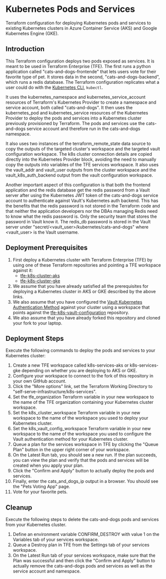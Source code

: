 # Kubernetes Pods and Services
Terraform configuration for deploying Kubernetes pods and services to existing Kubernetes clusters in Azure Container Service (AKS) and Google Kubernetes Engine (GKE).

## Introduction
This Terraform configuration deploys two pods exposed as services. It is meant to be used in Terraform Enterprise (TFE). The first runs a python application called "cats-and-dogs-frontende" that lets users vote for their favorite type of pet. It stores data in the second, "cats-and-dogs-backend", which runs a redis database. The Terraform configuration replicates what a user could do with the [Kubernetes CLI](https://kubernetes.io/docs/tasks/tools/install-kubectl/), `kubectl`.

It uses the kubernetes_namespace and kubernetes_service_account resources of Terraform's Kubernetes Provider to create a namespace and service account, both called "cats-and-dogs". It then uses the kubernetes_pod and kubernetes_service resources of the Kubernetes Provider to deploy the pods and services into a Kubernetes cluster previously provisioned by Terraform. The pods and services use the cats-and-dogs service account and therefore run in the cats-and-dogs namespace.

It also uses two instances of the terraform_remote_state data source to copy the outputs of the targeted cluster's workspace and the targeted vault configuration workspace. The k8s cluster connection details are copied directly into the Kubernetes Provider block, avoiding the need to manually copy the outputs into variables of the TFE services workspace. It also uses the vault_addr and vault_user outputs from the cluster workspace and the vault_k8s_auth_backend output from the vault configuration workspace.

Another important aspect of this configuration is that both the frontend application and the redis database get the redis password from a Vault server after using the Kubernetes JWT token of the cats-and-dogs service account to authenticate against Vault's Kubernetes auth backend. This has the benefits that the redis password is not stored in the Terraform code and that neither the application developers nor the DBAs managing Redis need to know what the redis password is. Only the security team that stores the password in Vault know it. The redis_db password is stored in the Vault server under "secret/<vault_user>/kubernetes/cats-and-dogs" where \<vault_user\> is the Vault username.

## Deployment Prerequisites

1. First deploy a Kubernetes cluster with Terraform Enterprise (TFE) by using one of these Terraform repositories and pointing a TFE workspace against it:
    - [tfe-k8s-cluster-aks](../../infrastructure-as-code/k8s-cluster-aks)
    - [tfe-k8s-cluster-gke](../../infrastructure-as-code/k8s-cluster-gke)
1. We assume that you have already satisfied all the prerequisites for deploying a Kubernetes cluster in AKS or GKE described by the above links.
1. We also assume that you have configured the [Vault Kubernetes Authentication Method](https://www.vaultproject.io/docs/auth/kubernetes.html) against your cluster using a workspace that points against the [tfe-k8s-vault-configuration](../../infrastructure-as-code/k8s-vault-configuration) repository.
1. We also assume that you have already forked this repository and cloned your fork to your laptop.


## Deployment Steps
Execute the following commands to deploy the pods and services to your Kubernetes cluster:

1. Create a new TFE workspace called k8s-services-aks or k8s-services-gke depending on whether you are deploying to AKS or GKE.
1. Configure your workspace to connect to the fork of this repository in your own GitHub account.
1. Click the "More options" link, set the Terraform Working Directory to "self-serve-infrastructure/k8s-services".
1. Set the tfe_organization Terraform variable in your new workspace to the name of the TFE organization containing your Kubernetes cluster workspace.
1. Set the k8s_cluster_workspace Terraform variable in your new workspace to the name of the workspace you used to deploy your Kubernetes cluster.
1. Set the k8s_vault_config_workspace Terraform variable in your new workspace to the name of the workspace you used to configure the Vault authentication method for your Kubernetes cluster.
1. Queue a plan for the services workspace in TFE by clicking the "Queue Plan" button in the upper right corner of your workspace.
1. On the Latest Run tab, you should see a new run. If the plan succeeds, you can view the plan and verify that the pods and services will be created when you apply your plan.
1. Click the "Confirm and Apply" button to actually deploy the pods and services.
1. Finally, enter the cats_and_dogs_ip output in a browser. You should see the "Pets Voting App" page.
1. Vote for your favorite pets.


## Cleanup
Execute the following steps to delete the cats-and-dogs pods and services from your Kubernetes cluster.

1. Define an environment variable CONFIRM_DESTROY with value 1 on the Variables tab of your services workspace.
1. Queue a Destroy plan in TFE from the Settings tab of your services workspace.
1. On the Latest Run tab of your services workspace, make sure that the Plan was successful and then click the "Confirm and Apply" button to actually remove the cats-and-dogs pods and services as well as the service account and namespace.
